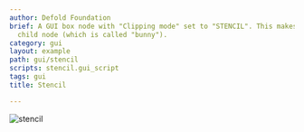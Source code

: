 ```yaml
---
author: Defold Foundation
brief: A GUI box node with "Clipping mode" set to "STENCIL". This makes it mask its
  child node (which is called "bunny").
category: gui
layout: example
path: gui/stencil
scripts: stencil.gui_script
tags: gui
title: Stencil

---
```



![stencil](stencil.png)

